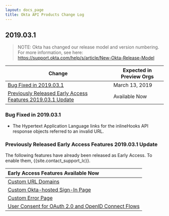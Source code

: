 ```yaml
---
layout: docs_page
title: Okta API Products Change Log
---
```


## 2019.03.1

> NOTE: Okta has changed our release model and version numbering. For more information, see here: <https://support.okta.com/help/s/article/New-Okta-Release-Model>

| Change                                                                 | Expected in Preview Orgs |
|----------------------------------------------------------------------- | ------------------------ |
| [Bug Fixed in 2019.03.1](#bug-fixed-in-2019031)                        | March 13, 2019         |
| [Previously Released Early Access Features 2019.03.1 Update](#previously-released-early-access-features-2019031-update) | Available Now            | 

### Bug Fixed in 2019.03.1

* The Hypertext Application Language links for the inlineHooks API response objects referred to an invalid URL. <!--OKTA-1211982-->

### Previously Released Early Access Features 2019.03.1 Update

The following features have already been released as Early Access. To enable them, {{site.contact_support_lc}}.

| Early Access Features Available Now
| :------------------------------------------------- |
| [Custom URL Domains](#custom-url-domains-are-in-early-access)|
| [Custom Okta-hosted Sign-In Page](#custom-okta-hosted-sign-in-page-is-in-early-access)|
| [Custom Error Page](#custom-error-page-is-in-early-access)|
| [User Consent for OAuth 2.0 and OpenID Connect Flows](#user-consent-for-oauth-20-and-openid-connect-flows-in-early-availability-ea) |
